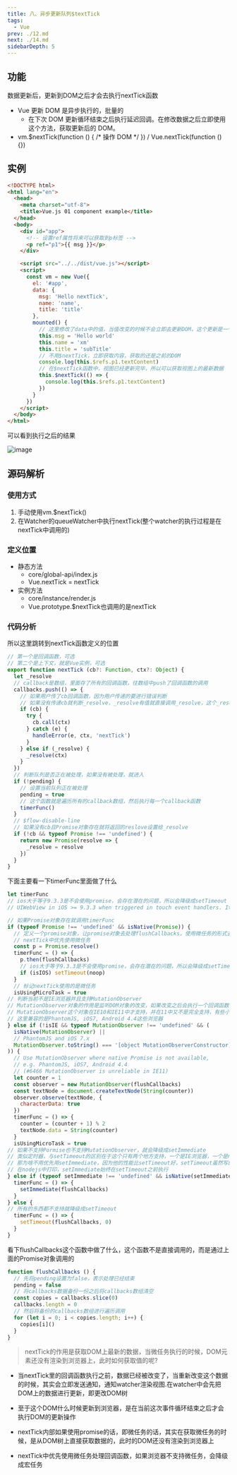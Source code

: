 ```yaml
---
title: 八、异步更新队列$textTick
tags: 
  - Vue
prev: ./12.md
next: ./14.md
sidebarDepth: 5
---
```


## 功能
数据更新后，更新到DOM之后才会去执行nextTick函数

- Vue 更新 DOM 是异步执行的，批量的
    + 在下次 DOM 更新循环结束之后执行延迟回调。在修改数据之后立即使用这个方法，获取更新后的 DOM。
- vm.$nextTick(function () { /* 操作 DOM */ }) / Vue.nextTick(function () {})

## 实例
```html
<!DOCTYPE html>
<html lang="en">
  <head>
    <meta charset="utf-8">
    <title>Vue.js 01 component example</title>
  </head>
  <body>
    <div id="app">
      <!-- 设置ref属性将来可以获取到p标签 -->
      <p ref="p1">{{ msg }}</p>
    </div>

    <script src="../../dist/vue.js"></script>
    <script>
      const vm = new Vue({
        el: '#app',
        data: {
          msg: 'Hello nextTick',
          name: 'name',
          title: 'title'
        },
        mounted() {
          // 这里修改了data中的值，当值改变的时候不会立即去更新DOM，这个更新是一个异步的过程，也就是说当这里数据变化的时候在下面立即获取标签上的内容是获取不到最新值的，如果想获得最新的值，就要调用$nextTick
          this.msg = 'Hello world'
          this.name = 'xm'
          this.title = 'subTitle'
          // 不用$nextTick，立即获取内容，获取的还是之前的DOM
          console.log(this.$refs.p1.textContent)
          // 在$nextTick函数中，视图已经更新完毕，所以可以获取视图上的最新数据
          this.$nextTick(() => {
            console.log(this.$refs.p1.textContent)
          })
        }
      })
    </script>
  </body>
</html>

```

可以看到执行之后的结果

![image](~@public/assets/images/vue/vue-source-code/vue-nextTick.png)

## 源码解析
### 使用方式

1. 手动使用vm.$nextTick()
2. 在Watcher的queueWatcher中执行nextTick(整个watcher的执行过程是在nextTick中调用的)

### 定义位置

- 静态方法
    + core/global-api/index.js
    + Vue.nextTick = nextTick
- 实例方法
    + core/instance/render.js
    + Vue.prototype.$nextTick也调用的是nextTick

### 代码分析

所以这里跳转到nextTick函数定义的位置
```js
// 第一个是回调函数，可选
// 第二个是上下文，就是Vue实例，可选
export function nextTick (cb?: Function, ctx?: Object) {
  let _resolve
  // callback是数组，里面存了所有的回调函数，往数组中push了回调函数的调用
  callbacks.push(() => {
    // 如果用户传了cb回调函数，因为用户传递的要进行错误判断
    // 如果没有传递cb就判断_resolve，_resolve有值就直接调用_resolve，这个_resolve就是下面的代码中，接收promise传进来的resolve
    if (cb) {
      try {
        cb.call(ctx)
      } catch (e) {
        handleError(e, ctx, 'nextTick')
      }
    } else if (_resolve) {
      _resolve(ctx)
    }
  })
  // 判断队列是否正在被处理，如果没有被处理，就进入
  if (!pending) {
    // 设置当前队列正在被处理
    pending = true
    // 这个函数就是遍历所有的callback数组，然后执行每一个callback函数
    timerFunc()
  }
  // $flow-disable-line
  // 如果没有cb且Promise对象存在就将返回的reslove设置给_resolve
  if (!cb && typeof Promise !== 'undefined') {
    return new Promise(resolve => {
      _resolve = resolve
    })
  }
}
```
下面主要看一下timerFunc里面做了什么
```js
let timerFunc
// ios大于等于9.3.3是不会使用promise，会存在潜在的问题，所以会降级成setTimeout
// UIWebView in iOS >= 9.3.3 when triggered in touch event handlers. It

// 如果Promise对象存在就调用timerFunc
if (typeof Promise !== 'undefined' && isNative(Promise)) {
  // 定义一个promise对象，让promise对象去处理flushCallbacks，使用微任务的形式去处理，是在本次同步任务循环之后开始执行微任务
  // nextTick中优先使用微任务
  const p = Promise.resolve()
  timerFunc = () => {
    p.then(flushCallbacks)
    // ios大于等于9.3.3是不会使用promise，会存在潜在的问题，所以会降级成setTimeout
    if (isIOS) setTimeout(noop)
  }
  // 标记nextTick使用的是微任务
  isUsingMicroTask = true
// 判断当前不是IE浏览器并且支持MutationObserver
// MutationObserver对象的作用是监听DOM对象的改变，如果改变之后会执行一个回调函数，这个函数也是以微任务的形式执行
// MutationObserver这个对象在IE10和IE11中才支持，并在11中又不是完全支持，有些小问题
// 这里兼容的是PhantomJS, iOS7, Android 4.4这些浏览器
} else if (!isIE && typeof MutationObserver !== 'undefined' && (
  isNative(MutationObserver) ||
  // PhantomJS and iOS 7.x
  MutationObserver.toString() === '[object MutationObserverConstructor]'
)) {
  // Use MutationObserver where native Promise is not available,
  // e.g. PhantomJS, iOS7, Android 4.4
  // (#6466 MutationObserver is unreliable in IE11)
  let counter = 1
  const observer = new MutationObserver(flushCallbacks)
  const textNode = document.createTextNode(String(counter))
  observer.observe(textNode, {
    characterData: true
  })
  timerFunc = () => {
    counter = (counter + 1) % 2
    textNode.data = String(counter)
  }
  isUsingMicroTask = true
// 如果不支持Pormise也不支持MutationObserver，就会降级成setImmediate
// 类似定时器，与setTimeout的区别在于这个只有两个地方支持，一个是IE浏览器，一个是nodejs
// 那为啥不用优先用setImmediate，因为他的性能比setTimeout好，setTimeout虽然写的是0，最快也要等4毫秒才去执行，而setImmediate会立即执行
// 在nodejs中打印，setImmediate始终在setTimeout之前执行
} else if (typeof setImmediate !== 'undefined' && isNative(setImmediate)) {
  timerFunc = () => {
    setImmediate(flushCallbacks)
  }
} else {
// 所有的东西都不支持就降级成setTimeout
  timerFunc = () => {
    setTimeout(flushCallbacks, 0)
  }
}
```

看下flushCallbacks这个函数中做了什么，这个函数不是直接调用的，而是通过上面的Promise对象调用的

```js
function flushCallbacks () {
  // 先将pending设置为false，表示处理已经结束
  pending = false
  // 将callbacks数据备份一份之后将callbacks数组清空
  const copies = callbacks.slice(0)
  callbacks.length = 0
  // 然后将备份的callbacks数组进行遍历调用
  for (let i = 0; i < copies.length; i++) {
    copies[i]()
  }
}
```
> nextTick的作用是获取DOM上最新的数据，当微任务执行的时候，DOM元素还没有渲染到浏览器上，此时如何获取值的呢?

- 当nextTick里的回调函数执行之前，数据已经被改变了，当重新改变这个数据的时候，其实会立即发送通知，通知watcher渲染视图.在watcher中会先把DOM上的数据进行更新，即更改DOM树
- 至于这个DOM什么时候更新到浏览器，是在当前这次事件循环结束之后才会执行DOM的更新操作
- nextTick内部如果使用promise的话，即微任务的话，其实在获取微任务的时候，是从DOM树上直接获取数据的，此时的DOM还没有渲染到浏览器上


- nextTick中优先使用微任务处理回调函数，如果浏览器不支持微任务，会降级成宏任务

